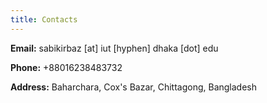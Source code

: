 ```yaml
---
title: Contacts
---
```


<!-- <div class ="box">
    <b>||</b>&nbsp;<a href="">            <b>Home</b>  </a> &nbsp;<b>//</b>
    </b>&nbsp;<a href="#bio">             <b>Bio</b>  </a> &nbsp; <b>//</b>
    &nbsp;<a href="#news">                <b>News</b> </a> &nbsp; <b>//</b>
    &nbsp;<a href="#experience">          <b>Experience</b> </a> &nbsp; <b>//</b>
    &nbsp;<a href="#achievements">        <b>Achievements</b> </a> &nbsp; <b>//</b>
    &nbsp;<a href="#publications">        <b>Publications</b> </a> &nbsp; <b>//</b>
    &nbsp;<a href="#projects">            <b>Projects</b> </a> &nbsp;<b>//</b>
    &nbsp;<a href="#blogs">               <b>Blogs</b> </a> &nbsp; <b>//</b>
    &nbsp;<a href="#talks">               <b>Talks</b>    </a> &nbsp; <b>//</b>
    &nbsp;<a href="#extracurriculars">    <b>Extracurriculars</b>    </a> &nbsp; <b>//</b>
    &nbsp;<a href="#contacts">            <b>Contacts</b> </a> &nbsp; <b>||</b>
</div> -->

**Email:** sabikirbaz [at] iut [hyphen] dhaka [dot] edu

**Phone:** +88016238483732

**Address:** Baharchara, Cox's Bazar, Chittagong, Bangladesh